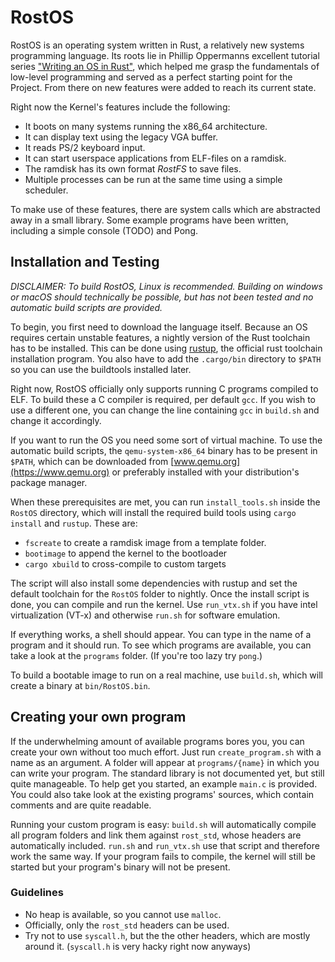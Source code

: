 # RostOS
RostOS is an operating system written in Rust, a relatively new systems programming language. Its roots lie in Phillip Oppermanns excellent tutorial series ["Writing an OS in Rust"](https://os.phil-opp.com/), which helped me grasp the fundamentals of low-level programming and served as a perfect starting point for the Project. From there on new features were added to reach its current state.

Right now the Kernel's features include the following:
* It boots on many systems running the x86_64 architecture.
* It can display text using the legacy VGA buffer.
* It reads PS/2 keyboard input.
* It can start userspace applications from ELF-files on a ramdisk.
* The ramdisk has its own format *RostFS* to save files.
* Multiple processes can be run at the same time using a simple scheduler.

To make use of these features, there are system calls which are abstracted away in a small library. Some example programs have been written, including a simple console (TODO) and Pong.

## Installation and Testing

*DISCLAIMER: To build RostOS, Linux is recommended. Building on windows or macOS should technically be possible, but has not been tested and no automatic build scripts are provided.* 

To begin, you first need to download the language itself. Because an OS requires certain unstable features, a nightly version of the Rust toolchain has to be installed. This can be done using [rustup](https://rustup.rs/), the official rust toolchain installation program. You also have to add the `.cargo/bin` directory to `$PATH` so you can use the buildtools installed later.

Right now, RostOS officially only supports running C programs compiled to ELF. To build these a C compiler is required, per default `gcc`. If you wish to use a different one, you can change the line containing `gcc` in `build.sh` and change it accordingly.

If you want to run the OS you need some sort of virtual machine. To use the automatic build scripts, the `qemu-system-x86_64` binary has to be present in `$PATH`, which can be downloaded from [www.qemu.org](https://www.qemu.org) or preferably installed with your distribution's package manager.

When these prerequisites are met, you can run `install_tools.sh` inside the `RostOS` directory, which will install the required build tools using `cargo install` and `rustup`. These are:

* `fscreate` to create a ramdisk image from a template folder.
* `bootimage` to append the kernel to the bootloader
* `cargo xbuild` to cross-compile to custom targets

The script will also install some dependencies with rustup and set the default toolchain for the `RostOS` folder to nightly. 
Once the install script is done, you can compile and run the kernel. Use `run_vtx.sh` if you have intel virtualization (VT-x) and otherwise `run.sh` for software emulation. 

If everything works, a shell should appear. You can type in the name of a program and it should run. To see which programs are available, you can take a look at the `programs` folder. (If you're too lazy try `pong`.)

To build a bootable image to run on a real machine, use `build.sh`, which will create a binary at `bin/RostOS.bin`. 

## Creating your own program

If the underwhelming amount of available programs bores you, you can create your own without too much effort. Just run `create_program.sh` with a name as an argument. A folder will appear at `programs/{name}` in which you can write your program. The standard library is not documented yet, but still quite manageable. To help get you started, an example `main.c` is provided. You could also take look at the existing programs' sources, which contain comments and are quite readable.

Running your custom program is easy: `build.sh` will automatically compile all program folders and link them against `rost_std`, whose headers are automatically included. `run.sh` and `run_vtx.sh` use that script and therefore work the same way. If your program fails to compile, the kernel will still be started but your program's binary will not be present.

### Guidelines

* No heap is available, so you cannot use `malloc`.
* Officially, only the `rost_std` headers can be used.
* Try not to use `syscall.h`, but the the other headers, which are mostly around it. (`syscall.h` is very hacky right now anyways)






